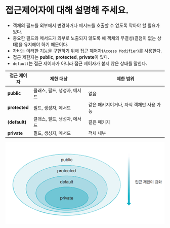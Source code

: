 # 접근제어자에 대해 설명해 주세요.

- 객체의 필드를 외부에서 변경하거나 메서드를 호출할 수 없도록 막아야 할 필요가 있다.
- 중요한 필드와 메서드가 외부로 노출되지 않도록 해 객체의 무결성(결점이 없는 상태)을 유지해야 하기 때문이다.
- 자바는 이러한 기능을 구현하기 위해 접근 제어자(`Access Modifier`)를 사용한다.
- 접근 제한자는 **public**, **protected**, **private**이 있다.
- `default`는 접근 제어자가 아니라 접근 제어자가 붙지 않은 상태를 말한다.

| 접근 제어자    | 제한 대상             | 제한 범위                   |
|-----------|-------------------|-------------------------|
| **public**    | 클래스, 필드, 생성자, 메서드 | 없음                      |
| **protected** | 필드, 생성자, 메서드      | 같은 패키지이거나, 자식 객체만 사용 가능 |
| **(default)** | 클래스, 필드, 생성자, 메서드 | 같은 패키지                  |
| **private**   | 필드, 생성자, 메서드      | 객체 내부                   |

![img_3.png](img_3.png)